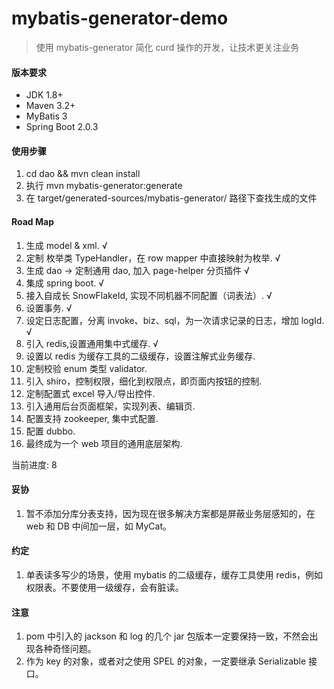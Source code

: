 mybatis-generator-demo
==
> 使用 mybatis-generator 简化 curd 操作的开发，让技术更关注业务

#### 版本要求
- JDK 1.8+
- Maven 3.2+ 
- MyBatis 3
- Spring Boot 2.0.3


#### 使用步骤

1. cd dao && mvn clean install
2. 执行 mvn mybatis-generator:generate
3. 在 target/generated-sources/mybatis-generator/ 路径下查找生成的文件

#### Road Map

1. 生成 model & xml. √ 
2. 定制 枚举类 TypeHandler，在 row mapper 中直接映射为枚举. √
3. 生成 dao -> 定制通用 dao, 加入 page-helper 分页插件 √
4. 集成 spring boot. √
5. 接入自成长 SnowFlakeId, 实现不同机器不同配置（词表法）. √
6. 设置事务. √
7. 设定日志配置，分离 invoke、biz、sql，为一次请求记录的日志，增加 logId. √
8. 引入 redis,设置通用集中式缓存. √
9. 设置以 redis 为缓存工具的二级缓存，设置注解式业务缓存. 
10. 定制校验 enum 类型 validator.
11. 引入 shiro，控制权限，细化到权限点，即页面内按钮的控制.
12. 定制配置式 excel 导入/导出控件.
13. 引入通用后台页面框架，实现列表、编辑页.
14. 配置支持 zookeeper, 集中式配置.
15. 配置 dubbo. 
16. 最终成为一个 web 项目的通用底层架构.

当前进度: 8

#### 妥协
1. 暂不添加分库分表支持，因为现在很多解决方案都是屏蔽业务层感知的，在 web 和 DB 中间加一层，如 MyCat。

#### 约定
1. 单表读多写少的场景，使用 mybatis 的二级缓存，缓存工具使用 redis，例如权限表。不要使用一级缓存，会有脏读。

#### 注意
1. pom 中引入的 jackson 和 log 的几个 jar 包版本一定要保持一致，不然会出现各种奇怪问题。
2. 作为 key 的对象，或者对之使用 SPEL 的对象，一定要继承 Serializable 接口。